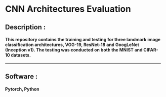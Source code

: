 # CNN Architectures Evaluation

## Description :
#### This repository contains the training and testing for three landmark image classification architectures, VGG-19, ResNet-18 and GoogLeNet (Inception v1). The testing was conducted on both the MNIST and CIFAR-10 datasets.  
---
## Software :

#### **Pytorch**, **Python**